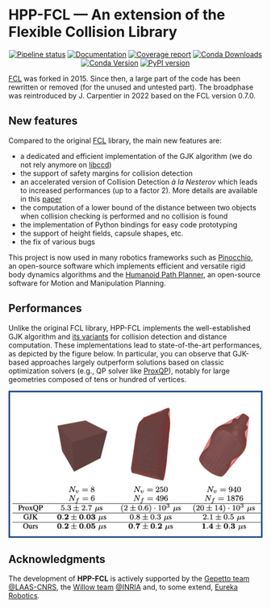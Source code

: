HPP-FCL — An extension of the Flexible Collision Library
=======

<p align="center">
  <a href="https://gepgitlab.laas.fr/humanoid-path-planner/hpp-fcl/commits/master/"><img src="https://gepgitlab.laas.fr/humanoid-path-planner/hpp-fcl/badges/master/pipeline.svg" alt="Pipeline status"/></a>
    <a href="https://gepettoweb.laas.fr/hpp/hpp-fcl/doxygen-html/index.html"><img src=https://img.shields.io/badge/docs-online-brightgreen" alt="Documentation"/></a>
  <a href="http://projects.laas.fr/gepetto/doc/humanoid-path-planner/hpp-fcl/master/coverage/"><img src="https://gepgitlab.laas.fr/humanoid-path-planner/hpp-fcl/badges/master/coverage.svg?job=doc-coverage" alt="Coverage report"/></a>
  <a href="https://anaconda.org/conda-forge/hpp-fcl"><img src="https://img.shields.io/conda/dn/conda-forge/hpp-fcl.svg" alt="Conda Downloads"/></a>
  <a href="https://anaconda.org/conda-forge/hpp-fcl"><img src="https://img.shields.io/conda/vn/conda-forge/hpp-fcl.svg" alt="Conda Version"/></a>
  <a href="https://badge.fury.io/py/hpp-fcl"><img src="https://badge.fury.io/py/hpp-fcl.svg" alt="PyPI version"></a>
</p>

[FCL](https://github.com/flexible-collision-library/fcl) was forked in 2015. Since then, a large part of the code has been rewritten or removed (for the unused and untested part).
The broadphase was reintroduced by J. Carpentier in 2022 based on the FCL version 0.7.0.

## New features

Compared to the original [FCL](https://github.com/flexible-collision-library/fcl) library, the main new features are:
- a dedicated and efficient implementation of the GJK algorithm (we do not rely anymore on [libccd](https://github.com/danfis/libccd))
- the support of safety margins for collision detection
- an accelerated version of Collision Detection *à la Nesterov* which leads to increased performances (up to a factor 2). More details are available in this [paper](https://hal.archives-ouvertes.fr/hal-03662157/)
- the computation of a lower bound of the distance between two objects when collision checking is performed and no collision is found
- the implementation of Python bindings for easy code prototyping
- the support of height fields, capsule shapes, etc.
- the fix of various bugs

This project is now used in many robotics frameworks such as [Pinocchio](https://github.com/stack-of-tasks/pinocchio), an open-source software which implements efficient and versatile rigid body dynamics algorithms and the [Humanoid Path Planner](https://humanoid-path-planner.github.io/hpp-doc), an open-source software for Motion and Manipulation Planning.

## Performances

Unlike the original FCL library, HPP-FCL implements the well-established GJK algorithm and [its variants](https://hal.archives-ouvertes.fr/hal-03662157/) for collision detection and distance computation. These implementations lead to state-of-the-art performances, as depicted by the figure below. In particular, you can observe that GJK-based approaches largely outperform solutions based on classic optimization solvers (e.g., QP solver like [ProxQP](https://github.com/Simple-Robotics/proxsuite)), notably for large geometries composed of tens or hundred of vertices.

<p align="center">
  <img src="./doc/images/hpp-fcl-performances.jpg" width="600" alt="HPP-FCL performances" align="center"/>
</p>

## Acknowledgments

The development of **HPP-FCL** is actively supported by the [Gepetto team](http://projects.laas.fr/gepetto/) [@LAAS-CNRS](http://www.laas.fr), the [Willow team](https://www.di.ens.fr/willow/) [@INRIA](http://www.inria.fr) and, to some extend, [Eureka Robotics](https://eurekarobotics.com/).

